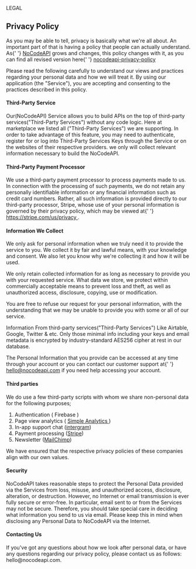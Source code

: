 <div className="tag">LEGAL</div>
<h2>Privacy Policy</h2>
<p>
As you may be able to tell, privacy is basically what we're all about. An important part of that
is having a policy that people can actually understand. As{' '}
<a href="htttps://nocodeapi.com">NoCodeAPI</a> grows and changes, this policy changes with it,
as you can find all revised version here{' '}
<a
href="https://github.com/mddanishyusuf/nocodeapi-privacy-policy"
target="_blank"
rel="noopener noreferrer"
>
nocodeapi-privacy-policy
</a>
</p>
<p>
Please read the following carefully to understand our views and practices regarding your
personal data and how we will treat it. By using our application (the "Service"), you are
accepting and consenting to the practices described in this policy.
</p>
<h4>Third-Party Service</h4>
<p>
Our(NoCodeAPI) Service allows you to build APIs on the top of third-party services("Third-Party
Services") without any code logic. Here at <Link to="/marketplace">marketplace</Link> we listed
all ("Third-Party Services") we are supporting. In order to take advantage of this feature, you
may need to authenticate, register for or log into Third-Party Services Keys through the Service
or on the websites of their respective providers. we only will collect relevant information
necessary to build the NoCodeAPI.
</p>

<h4>Third-Party Payment Processor</h4>

<p>
We use a third-party payment processor to process payments made to us. In connection with the
processing of such payments, we do not retain any personally identifiable information or any
financial information such as credit card numbers. Rather, all such information is provided
directly to our third-party processor, Stripe, whose use of your personal information is
governed by their privacy policy, which may be viewed at{' '}
<a href="https://stripe.com/us/privacy" target="_blank" rel="noopener noreferrer">
https://stripe.com/us/privacy
</a>
.
</p>

<h4>Information We Collect</h4>
<p>
We only ask for personal information when we truly need it to provide the service to you. We
collect it by fair and lawful means, with your knowledge and consent. We also let you know why
we're collecting it and how it will be used.
</p>
<p>
We only retain collected information for as long as necessary to provide you with your requested
service. What data we store, we protect within commercially acceptable means to prevent loss and
theft, as well as unauthorized access, disclosure, copying, use or modification.
</p>
<p>
You are free to refuse our request for your personal information, with the understanding that we
may be unable to provide you with some or all of our service.
</p>
<p>
Information From third-party services("Third-Party Services") Like Airtable, Google, Twitter &
etc. Only those minimal info including your keys and email metadata is encrypted by industry-standard AES256 cipher at rest in our database.
</p>
<p>
The Personal Information that you provide can be accessed at any time through your account or
you can contact our customer support at{' '}
<a href="mail:hello@nocodeapi.com">hello@nocodeapi.com</a> if you need help accessing your
account.
</p>

<h4>Third parties</h4>

<p>
We do use a few third-party scripts with whom we share non-personal data for the following
purposes;
</p>

<ol>
<li>Authentication ( Firebase )</li>
<li>
Page view analytics (
<a href="https://simpleanalytics.com/privacy" target="_blank" rel="noopener noreferrer">
Simple Analytics
</a>
)
</li>
<li>
In-app support chat (<a href="https://github.com/mddanishyusuf/intergram">intergram</a>)
</li>
<li>
Payment processing (<a href="https://stripe.com/en-in/privacy">Stripe</a>)
</li>
<li>
Newsletter (<a href="https://mailchimp.com/legal/">MailChimp</a>)
</li>
</ol>

<p>
We have ensured that the respective privacy policies of these companies align with our own
values.
</p>

<h4>Security</h4>
<p>
NoCodeAPI takes reasonable steps to protect the Personal Data provided via the Services from
loss, misuse, and unauthorized access, disclosure, alteration, or destruction. However, no
Internet or email transmission is ever fully secure or error-free. In particular, email sent to
or from the Services may not be secure. Therefore, you should take special care in deciding what
information you send to us via email. Please keep this in mind when disclosing any Personal Data
to NoCodeAPI via the Internet.
</p>

<h4>Contacting Us</h4>
<p>
If you've got any questions about how we look after personal data, or have any questions
regarding our privacy policy, please contact us as follows: hello@nocodeapi.com.
</p>
